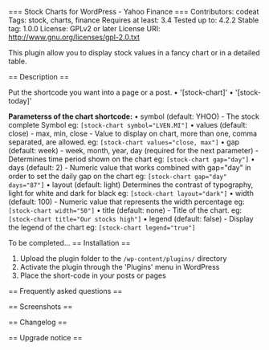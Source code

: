 === Stock Charts for WordPress - Yahoo Finance ===
Contributors: codeat 
Tags: stock, charts, finance
Requires at least: 3.4
Tested up to: 4.2.2
Stable tag: 1.0.0
License: GPLv2 or later
License URI: http://www.gnu.org/licenses/gpl-2.0.txt

This plugin allow you to display stock values in a fancy chart or in a detailed table.

== Description ==

Put the shortcode you want into a page or a post.
• '[stock-chart]'
• '[stock-today]'

**Parameterss of the chart shortcode:**
• symbol (default: YHOO) - The stock complete Symbol eg: `[stock-chart symbol="LVEN.MI"]`
• values (default: close) - max, min, close - Value to display on chart, more than one, comma separated, are allowed. eg: `[stock-chart values="close, max"]`
• gap (default: week) - week, month, year, day (required for the next parameter) - Determines time period shown on the chart eg: `[stock-chart gap="day"]`
• days (default: 2) - Numeric value that works combined with gap="day" in order to set the daily gap on the chart eg: `[stock-chart gap="day" days="87"]`
• layout (default: light) Determines the contrast of typography, light for white and dark for black eg: `[stock-chart layout="dark"]`
• width (default: 100) - Numeric value that represents the width percentage eg: `[stock-chart width="50"]`
• title (default: none) - Title of the chart. eg: `[stock-chart title="Our stocks high"]`
• legend (default: false) - Display the legend of the chart eg: `[stock-chart legend="true"]`


To be completed...
== Installation ==

1. Upload the plugin folder to the `/wp-content/plugins/` directory
2. Activate the plugin through the 'Plugins' menu in WordPress
3. Place the short-code in your posts or pages

== Frequently asked questions ==



== Screenshots ==



== Changelog ==



== Upgrade notice ==